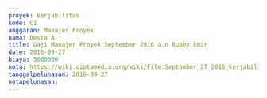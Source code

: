 ```yaml
---
proyek: kerjabilitas
kode: C1
anggaran: Manajer Proyek
nama: Desta A
title: Gaji Manajer Proyek September 2016 a.n Rubby Emir
date: 2016-09-27
biaya: 5000000
nota: https://wiki.ciptamedia.org/wiki/File:September_27_2016_kerjabilitas_C1_gaji_manajer_proyek_rubby.jpg
tanggalpelunasan: 2016-09-27
notapelunasan:
---
```

